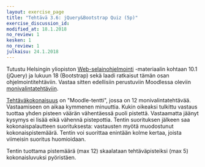 ```yaml
---
layout: exercise_page
title: "Tehtävä 3.6: jQuery&Bootstrap Quiz (5p)"
exercise_discussion_id:
modified_at: 18.1.2018
no_review: 1
kesken: 1
no_review: 1
julkaisu: 24.1.2018
---
```


Tutustu Helsingin yliopiston [Web-selainohjelmointi][weso] -materiaalin
kohtaan 10.1 (jQuery) ja lukuun 18 (Bootstrap) sekä laadi ratkaisut tämän
osan ohjelmointitehtäviin. Vastaa sitten edellisiin perustuviin Moodlessa oleviin [monivalintatehtäviin][quiz].

[quiz]:#  
[weso]: http://web-selainohjelmointi.github.io

[Tehtäväkokonaisuus][quiz] on "Moodle-tentti", jossa on 12 monivalintatehtävää. Vastaamiseen on aikaa kymmenen minuuttia. Kukin oikeaksi tulkittu vastaus tuottaa yhden pisteen väärän vähentäessä puoli pistettä. Vastaamatta jäänyt kysymys ei lisää eikä vähennä pistepottia. Tentin suorituksen jälkeen saa kokonaispalautteen suorituksesta: vastausten myötä muodostunut kokonaispistemäärä. Tentin voi suorittaa enintään kolme kertaa, joista viimeisin suoritus huomioidaan.

Tentin tuottama pistemäärä (max 12) skaalataan tehtäväpisteiksi (max 5) kokonaisluvuksi pyöristäen.
